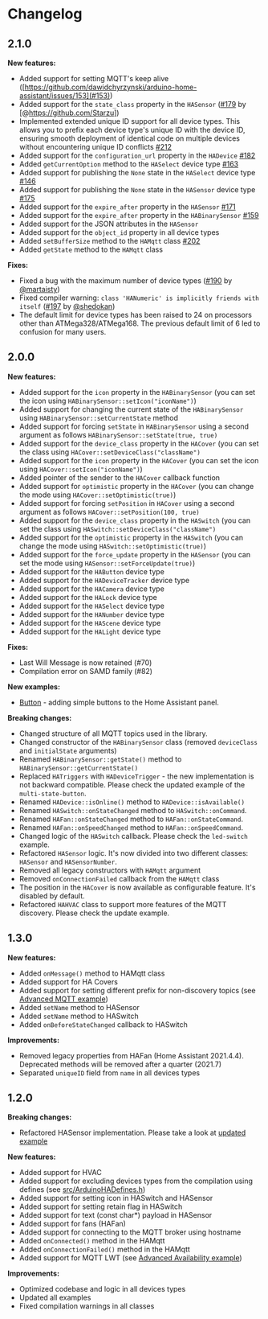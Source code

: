 # Changelog

## 2.1.0

**New features:**
* Added support for setting MQTT's keep alive ([https://github.com/dawidchyrzynski/arduino-home-assistant/issues/153](#153))
* Added support for the `state_class` property in the `HASensor` ([#179](https://github.com/dawidchyrzynski/arduino-home-assistant/pull/179) by [@https://github.com/Starzu])
* Implemented extended unique ID support for all device types. This allows you to prefix each device type's unique ID with the device ID, ensuring smooth deployment of identical code on multiple devices without encountering unique ID conflicts [#212](https://github.com/dawidchyrzynski/arduino-home-assistant/issues/212#issuecomment-1919832684)
* Added support for the `configuration_url` property in the `HADevice` [#182](https://github.com/dawidchyrzynski/arduino-home-assistant/issues/182)
* Added `getCurrentOption` method to the `HASelect` device type [#163](https://github.com/dawidchyrzynski/arduino-home-assistant/issues/163)
* Added support for publishing the `None` state in the `HASelect` device type [#146](https://github.com/dawidchyrzynski/arduino-home-assistant/issues/146)
* Added support for publishing the `None` state in the `HASensor` device type [#175](https://github.com/dawidchyrzynski/arduino-home-assistant/issues/175)
* Added support for the `expire_after` property in the `HASensor` [#171](https://github.com/dawidchyrzynski/arduino-home-assistant/issues/171)
* Added support for the `expire_after` property in the `HABinarySensor` [#159](https://github.com/dawidchyrzynski/arduino-home-assistant/issues/159)
* Added support for the JSON attributes in the `HASensor`
* Added support for the `object_id` property in all device types
* Added `setBufferSize` method to the `HAMqtt` class [#202](https://github.com/dawidchyrzynski/arduino-home-assistant/issues/202)
* Added `getState` method to the `HAMqtt` class

**Fixes:**
* Fixed a bug with the maximum number of device types ([#190](https://github.com/dawidchyrzynski/arduino-home-assistant/issues/190) by [@martaisty](https://github.com/martaisty))
* Fixed compiler warning: `class 'HANumeric' is implicitly friends with itself` ([#197](https://github.com/dawidchyrzynski/arduino-home-assistant/pull/197) by [@shedokan](https://github.com/shedokan))
* The default limit for device types has been raised to 24 on processors other than ATMega328/ATMega168. The previous default limit of 6 led to confusion for many users.

## 2.0.0

**New features:**

* Added support for the `icon` property in the `HABinarySensor` (you can set the icon using `HABinarySensor::setIcon("iconName")`)
* Added support for changing the current state of the `HABinarySensor` using `HABinarySensor::setCurrentState` method
* Added support for forcing `setState` in `HABinarySensor` using a second argument as follows `HABinarySensor::setState(true, true)`
* Added support for the `device_class` property in the `HACover` (you can set the class using `HACover::setDeviceClass("className")`
* Added support for the `icon` property in the `HACover` (you can set the icon using `HACover::setIcon("iconName")`)
* Added pointer of the sender to the `HACover` callback function
* Added support for `optimistic` property in the `HACover` (you can change the mode using `HACover::setOptimistic(true)`)
* Added support for forcing `setPosition` in `HACover` using a second argument as follows `HACover::setPosition(100, true)`
* Added support for the `device_class` property in the `HASwitch` (you can set the class using `HASwitch::setDeviceClass("className")`
* Added support for the `optimistic` property in the `HASwitch` (you can change the mode using `HASwitch::setOptimistic(true)`)
* Added support for the `force_update` property in the `HASensor` (you can set the mode using `HASensor::setForceUpdate(true)`)
* Added support for the `HAButton` device type
* Added support for the `HADeviceTracker` device type
* Added support for the `HACamera` device type
* Added support for the `HALock` device type
* Added support for the `HASelect` device type
* Added support for the `HANumber` device type
* Added support for the `HAScene` device type
* Added support for the `HALight` device type

**Fixes:**
* Last Will Message is now retained (#70)
* Compilation error on SAMD family (#82)

**New examples:**
* [Button](examples/button/button.ino) - adding simple buttons to the Home Assistant panel.

**Breaking changes:**

* Changed structure of all MQTT topics used in the library.
* Changed constructor of the `HABinarySensor` class (removed `deviceClass` and `initialState` arguments)
* Renamed `HABinarySensor::getState()` method to `HABinarySensor::getCurrentState()`
* Replaced `HATriggers` with `HADeviceTrigger` - the new implementation is not backward compatible. Please check the updated example of the `multi-state-button`.
* Renamed `HADevice::isOnline()` method to `HADevice::isAvailable()`
* Renamed `HASwitch::onStateChanged` method to `HASwitch::onCommand`.
* Renamed `HAFan::onStateChanged` method to `HAFan::onStateCommand`.
* Renamed `HAFan::onSpeedChanged` method to `HAFan::onSpeedCommand`.
* Changed logic of the `HASwitch` callback. Please check the `led-switch` example.
* Refactored `HASensor` logic. It's now divided into two different classes: `HASensor` and `HASensorNumber`.
* Removed all legacy constructors with `HAMqtt` argument
* Removed `onConnectionFailed` callback from the `HAMqtt` class
* The position in the `HACover` is now available as configurable feature. It's disabled by default.
* Refactored `HAHVAC` class to support more features of the MQTT discovery. Please check the update example.

## 1.3.0

**New features:**
* Added `onMessage()` method to HAMqtt class
* Added support for HA Covers
* Added support for setting different prefix for non-discovery topics (see [Advanced MQTT example](examples/mqtt-advanced/mqtt-advanced.ino))
* Added `setName` method to HASensor
* Added `setName` method to HASwitch
* Added `onBeforeStateChanged` callback to HASwitch

**Improvements:**
* Removed legacy properties from HAFan (Home Assistant 2021.4.4). Deprecated methods will be removed after a quarter (2021.7)
* Separated `uniqueID` field from `name` in all devices types

## 1.2.0

**Breaking changes:**
* Refactored HASensor implementation. Please take a look at [updated example](examples/sensor/sensor.ino)

**New features:**
* Added support for HVAC
* Added support for excluding devices types from the compilation using defines (see [src/ArduinoHADefines.h](src/ArduinoHADefines.h))
* Added support for setting icon in HASwitch and HASensor
* Added support for setting retain flag in HASwitch
* Added support for text (const char*) payload in HASensor
* Added support for fans (HAFan)
* Added support for connecting to the MQTT broker using hostname
* Added `onConnected()` method in the HAMqtt
* Added `onConnectionFailed()` method in the HAMqtt
* Added support for MQTT LWT (see [Advanced Availability example](examples/advanced-availability/advanced-availability.ino))

**Improvements:**
* Optimized codebase and logic in all devices types
* Updated all examples
* Fixed compilation warnings in all classes
